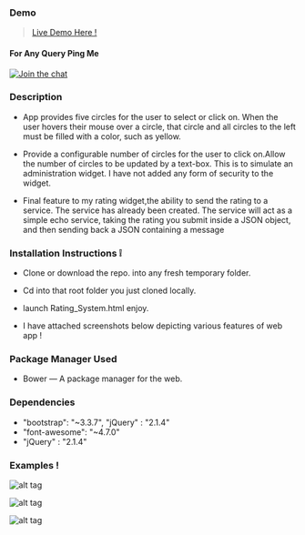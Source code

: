 ### Demo 

> [Live Demo Here !](http://myratingwidget.bitballoon.com/)

#### For Any Query Ping Me

[![Join the chat](https://img.shields.io/badge/gitter-join%20chat%20%E2%86%92-brightgreen.svg)](https://gitter.im/divyanshu001)

### Description 

* App provides five circles for the user to select or click on.
  When the user hovers their mouse over a circle, that circle and all circles to the left must be filled with a color, such     as yellow.
  
* Provide a configurable number of circles for the user to click on.Allow the number of circles to be updated by a text-box.
  This is to simulate an administration widget.
  I have not added any form of security to the widget.
  
* Final feature to my rating widget,the ability to send the rating to a service.
  The service has already been created. The service will act as a simple echo service,
  taking the rating you submit inside a JSON object, and then sending back a JSON containing a message


### Installation Instructions :grey_exclamation:

* Clone or download the repo. into any fresh temporary folder.

* Cd into that root folder you just cloned locally.

* launch Rating_System.html enjoy. 

* I have attached screenshots below depicting various features of web app !



### Package Manager Used 

* Bower — A package manager for the web.

### Dependencies

*  "bootstrap": "~3.3.7",  "jQuery" : "2.1.4"
*  "font-awesome": "~4.7.0" 
*  "jQuery" : "2.1.4"


### Examples !


![alt tag](https://github.com/divyanshu-rawat/A_Rating_Jquery_Widget/blob/master/examples-img/amazon-icon.png)

![alt tag](https://github.com/divyanshu-rawat/A_Rating_Jquery_Widget/blob/master/examples-img/mozilla-icon.png)

![alt tag](https://github.com/divyanshu-rawat/A_Rating_Jquery_Widget/blob/master/examples-img/apple-icon.png)
